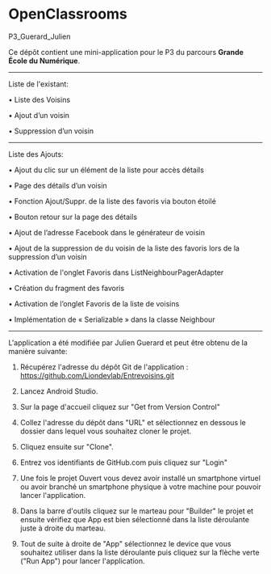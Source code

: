 ﻿# OpenClassrooms
P3_Guerard_Julien

Ce dépôt contient une mini-application pour le P3 du parcours **Grande École du Numérique**.

-------------------------------------------------------------------------

Liste de l'existant:

• Liste des Voisins

• Ajout d’un voisin

• Suppression d’un voisin

-------------------------------------------------------------------------

Liste des Ajouts:

• Ajout du clic sur un élément de la liste pour accès détails

• Page des détails d’un voisin

• Fonction Ajout/Suppr. de la liste des favoris via bouton étoilé

• Bouton retour sur la page des détails

• Ajout de l’adresse Facebook dans le générateur de voisin

• Ajout de la suppression de du voisin de la liste des favoris lors de la suppression d’un voisin

• Activation de l'onglet Favoris dans ListNeighbourPagerAdapter

• Création du fragment des favoris

• Activation de l’onglet Favoris de la liste de voisins

• Implémentation de « Serializable » dans la classe Neighbour


-------------------------------------------------------------------------

L'application a été modifiée par Julien Guerard et peut être obtenu de la manière suivante:


1. Récupérez l'adresse du dépôt Git de l'application :
      https://github.com/Liondevlab/Entrevoisins.git

2. Lancez Android Studio.

3. Sur la page d'accueil cliquez sur "Get from Version Control"

4. Collez l'adresse du dépôt dans "URL" et sélectionnez en dessous le dossier dans lequel vous souhaitez cloner le projet.

5. Cliquez ensuite sur "Clone".

6. Entrez vos identifiants de GitHub.com puis cliquez sur "Login"

7. Une fois le projet Ouvert vous devez avoir installé un smartphone virtuel ou avoir branché un smartphone physique à votre machine pour pouvoir lancer l'application.

8. Dans la barre d'outils cliquez sur le marteau pour "Builder" le projet et ensuite vérifiez que App est bien sélectionné dans la liste déroulante juste à droite du marteau. 

9. Tout de suite à droite de "App" sélectionnez le device que vous souhaitez utiliser dans la liste déroulante puis cliquez sur la flèche verte ("Run App") pour lancer l'application.

